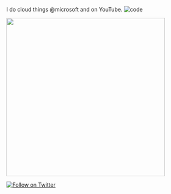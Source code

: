 I do cloud things @microsoft and on YouTube.
![code](https://user-images.githubusercontent.com/65341172/224936160-c604dad2-8ff6-451a-9169-651f63dcaece.gif)

<img src="https://user-images.githubusercontent.com/65341172/224936160-c604dad2-8ff6-451a-9169-651f63dcaece.gif" width="415px">
                                                                                                                             


[![Follow on Twitter](https://img.shields.io/badge/Follow-%231DA1F2?style=for-the-badge&logo=twitter&logoColor=white)](https://twitter.com/madebygps)

<br />

                                                                                                                             
                                                                                                                             
